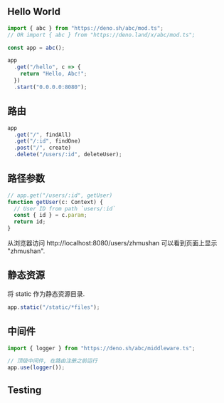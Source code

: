 ## Hello World

```ts
import { abc } from "https://deno.sh/abc/mod.ts";
// OR import { abc } from "https://deno.land/x/abc/mod.ts";

const app = abc();

app
  .get("/hello", c => {
    return "Hello, Abc!";
  })
  .start("0.0.0.0:8080");
```

## 路由

```ts
app
  .get("/", findAll)
  .get("/:id", findOne)
  .post("/", create)
  .delete("/users/:id", deleteUser);
```

## 路径参数

```ts
// app.get("/users/:id", getUser)
function getUser(c: Context) {
  // User ID from path `users/:id`
  const { id } = c.param;
  return id;
}
```

从浏览器访问 http://localhost:8080/users/zhmushan 可以看到页面上显示 "zhmushan".

## 静态资源

将 static 作为静态资源目录.

```ts
app.static("/static/*files");
```

## 中间件

```ts
import { logger } from "https://deno.sh/abc/middleware.ts";

// 顶级中间件, 在路由注册之前运行
app.use(logger());
```

## Testing
